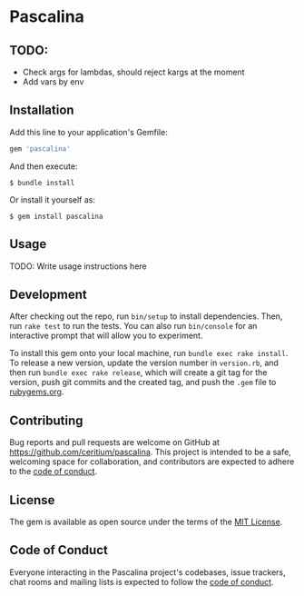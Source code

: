 # Pascalina

## TODO:

- Check args for lambdas, should reject kargs at the moment
- Add vars by env

## Installation

Add this line to your application's Gemfile:

```ruby
gem 'pascalina'
```

And then execute:

    $ bundle install

Or install it yourself as:

    $ gem install pascalina

## Usage

TODO: Write usage instructions here

## Development

After checking out the repo, run `bin/setup` to install dependencies. Then, run `rake test` to run the tests. You can also run `bin/console` for an interactive prompt that will allow you to experiment.

To install this gem onto your local machine, run `bundle exec rake install`. To release a new version, update the version number in `version.rb`, and then run `bundle exec rake release`, which will create a git tag for the version, push git commits and the created tag, and push the `.gem` file to [rubygems.org](https://rubygems.org).

## Contributing

Bug reports and pull requests are welcome on GitHub at https://github.com/ceritium/pascalina. This project is intended to be a safe, welcoming space for collaboration, and contributors are expected to adhere to the [code of conduct](https://github.com/ceritium/pascalina/blob/master/CODE_OF_CONDUCT.md).

## License

The gem is available as open source under the terms of the [MIT License](https://opensource.org/licenses/MIT).

## Code of Conduct

Everyone interacting in the Pascalina project's codebases, issue trackers, chat rooms and mailing lists is expected to follow the [code of conduct](https://github.com/ceritium/pascalina/blob/master/CODE_OF_CONDUCT.md).
